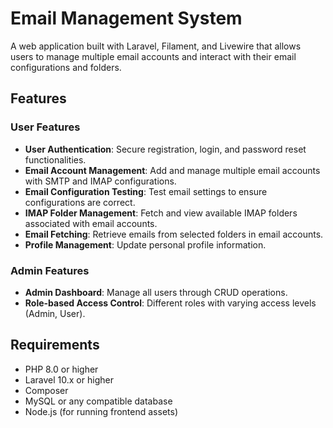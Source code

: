 # Email Management System

A web application built with Laravel, Filament, and Livewire that allows users to manage multiple email accounts and interact with their email configurations and folders.

## Features

### User Features
- **User Authentication**: Secure registration, login, and password reset functionalities.
- **Email Account Management**: Add and manage multiple email accounts with SMTP and IMAP configurations.
- **Email Configuration Testing**: Test email settings to ensure configurations are correct.
- **IMAP Folder Management**: Fetch and view available IMAP folders associated with email accounts.
- **Email Fetching**: Retrieve emails from selected folders in email accounts.
- **Profile Management**: Update personal profile information.

### Admin Features
- **Admin Dashboard**: Manage all users through CRUD operations.
- **Role-based Access Control**: Different roles with varying access levels (Admin, User).

## Requirements
- PHP 8.0 or higher
- Laravel 10.x or higher
- Composer
- MySQL or any compatible database
- Node.js (for running frontend assets)